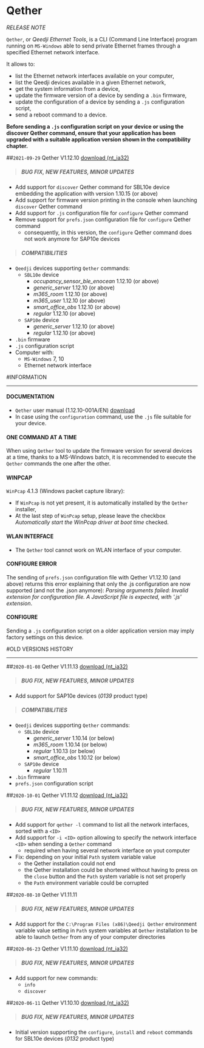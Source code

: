 # Qether
*RELEASE NOTE*

`Qether`, or *Qeedji Ethernet Tools*, is a CLI (Command Line Interface) program running on `MS-Windows` able to send private Ethernet frames through a specified Ethernet network interface.

It allows to:

- list the Ethernet network interfaces available on your computer,
- list the Qeedji devices available in a given Ethernet network,
- get the system information from a device,
- update the firmware version of a device by sending a `.bin` firmware,
- update the configuration of a device by sending a `.js` configuration script,
- send a reboot command to a device.

**Before sending a `.js` configuration script on your device or using the discover Qether command, ensure that your application has been upgraded with a suitable application version shown in the compatibility chapter.**

##`2021-09-29` Qether V1.12.10 [download (nt_ia32)](https://github.com/innes-labs/archives/blob/main/downloads/sbl10e/qether/qether-nt_ia32-setup-1.12.10.exe)
>##### **BUG FIX, NEW FEATURES, MINOR UPDATES**
- Add support for `discover` Qether command for SBL10e device embedding the application with version 1.10.15 (or above)
- Add support for firmware version printing in the console when launching `discover` Qether command
- Add support for `.js` configuration file for `configure` Qether command
- Remove support for `prefs.json` configuration file for `configure` Qether command
	- consequently, in this version, the `configure` Qether command does not work anymore for SAP10e devices
>##### **COMPATIBILITIES**
- `Qeedji` devices supporting `Qether` commands:
	- `SBL10e` device
		- *occupancy_sensor_ble_enocean* 1.12.10 (or above)
		- *generic_server* 1.12.10 (or above)
		- *m365_room* 1.12.10 (or above)
		- *m365_user* 1.12.10 (or above)
		- *smart_office_obs* 1.12.10 (or above)
		- *regular* 1.12.10 (or above)
	- `SAP10e` device
		- *generic_server* 1.12.10 (or above)
		- *regular* 1.12.10 (or above)
- `.bin` firmware
- `.js` configuration script
- Computer with:
	- `MS-Windows` 7, 10
	- Ethernet network interface

#INFORMATION
***********************************************************************
#### **DOCUMENTATION**
- `Qether` user manual (1.12.10-001A/EN) [download](https://github.com/innes-labs/archives/blob/main/downloads/sbl10e/qether/qether-user_manual-1.12.10-001A_en.pdf)
- In case using the `configuration` command, use the `.js` file suitable for your device.
#### **ONE COMMAND AT A TIME**
When using `Qether` tool to update the firmware version for several devices at a time, thanks to a MS-Windows batch, it is recommended to execute the `Qether` commands the one after the other.
#### **WINPCAP**
`WinPcap` 4.1.3 (Windows packet capture library):
- If `WinPcap` is not yet present, it is automatically installed by the `Qether` installer,
- At the last step of `WinPcap` setup, please leave the checkbox *Automatically start the WinPcap driver at boot time* checked.
#### **WLAN INTERFACE**
- The `Qether` tool cannot work on WLAN interface of your computer.
#### **CONFIGURE ERROR**
The sending of `prefs.json` configuration file with Qether V1.12.10 (and above) returns this error explaining that only the .js configuration are now supported (and not the .json anymore): *Parsing arguments failed: Invalid extension for configuration file. A JavaScript file is expected, with '.js' extension*.
#### **CONFIGURE**
Sending a `.js` configuration script on a older application version may imply factory settings on this device.

#OLD VERSIONS HISTORY
***********************************************************************

##`2020-01-08` Qether V1.11.13 [download (nt_ia32)](https://github.com/innes-labs/archives/blob/main/downloads/sbl10e/qether/qether-nt_ia32-setup-1.11.13.exe)
>##### **BUG FIX, NEW FEATURES, MINOR UPDATES**
- Add support for SAP10e devices (*0139* product type)
>##### **COMPATIBILITIES**
- `Qeedji` devices supporting `Qether` commands:
	- `SBL10e` device
		- *generic_server* 1.10.14 (or below)
		- *m365_room* 1.10.14 (or below)
		- *regular* 1.10.13 (or below)
		- *smart_office_obs* 1.10.12 (or below)
	- `SAP10e` device
		- *regular* 1.10.11
- `.bin` firmware
- `prefs.json` configuration script

##`2020-10-01` Qether V1.11.12 [download (nt_ia32)](https://github.com/innes-labs/archives/blob/main/downloads/sbl10e/qether/qether-nt_ia32-setup-1.11.12.exe)
>##### **BUG FIX, NEW FEATURES, MINOR UPDATES**
- Add support for ```qether -l``` command to list all the network interfaces, sorted with a ```<ID>```
- Add support for ```-i <ID>``` option allowing to specify the network interface ```<ID>``` when sending a `Qether` command
	- required when having several network interface on yout computer
- Fix: depending on your initial ```Path``` system variable value
	- the Qether installation could not end
	- the Qether installation could be shortened without having to press on the ```close``` button and the ```Path``` system variable is not set properly
	- the `Path` environment variable could be corrupted

##`2020-08-10` Qether V1.11.11
>##### **BUG FIX, NEW FEATURES, MINOR UPDATES**
- Add support for the `C:\Program Files (x86)\Qeedji Qether` environment variable value setting in `Path` system variables at `Qether` installation to be able to launch `Qether` from any of your computer directories

##`2020-06-23` Qether V1.11.10 [download (nt_ia32)](https://github.com/innes-labs/archives/blob/main/downloads/sbl10e/qether/qether-nt_ia32-setup-1.11.10.exe)
>##### **BUG FIX, NEW FEATURES, MINOR UPDATES**
- Add support for new commands:
	- `info`
	- `discover`

##`2020-06-11` Qether V1.10.10 [download (nt_ia32)](https://github.com/innes-labs/archives/blob/main/downloads/sbl10e/qether/qether-nt_ia32-setup-1.10.10.exe)
>##### **BUG FIX, NEW FEATURES, MINOR UPDATES**
- Initial version supporting the `configure`, `install` and `reboot` commands for SBL10e devices (*0132* product type)
